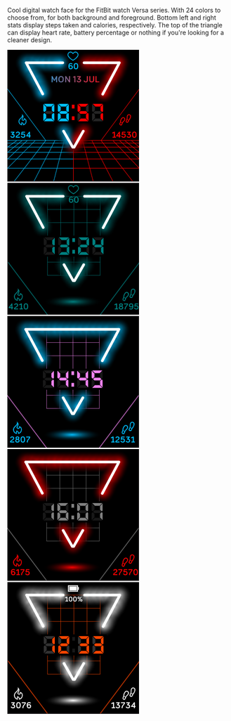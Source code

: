 Cool digital watch face for the FitBit watch Versa series. With 24 colors to choose from, for both background and foreground. 
Bottom left and right stats display steps taken and calories, respectively. 
The top of the triangle can display heart rate, battery percentage or nothing if you're looking for a cleaner design.

![alt text](https://github.com/mzamo65/Assignments/blob/master/wtb-ns2/d.png?raw=true)
![alt text](https://github.com/mzamo65/Assignments/blob/master/wtb-ns2/ns2(1).png?raw=true)
![alt text](https://github.com/mzamo65/Assignments/blob/master/wtb-ns2/ns(4).png?raw=true)
![alt text](https://github.com/mzamo65/Assignments/blob/master/wtb-ns2/ns2(3).png?raw=true)
![alt text](https://github.com/mzamo65/Assignments/blob/master/wtb-ns2/aw.png?raw=true)
